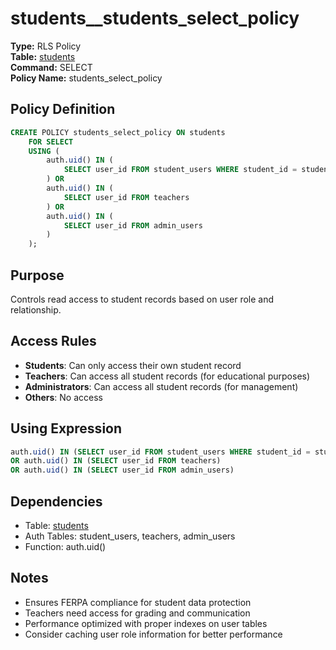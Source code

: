 # students__students_select_policy

**Type:** RLS Policy  
**Table:** [students](../tables/students.md)  
**Command:** SELECT  
**Policy Name:** students_select_policy  

## Policy Definition
```sql
CREATE POLICY students_select_policy ON students
    FOR SELECT
    USING (
        auth.uid() IN (
            SELECT user_id FROM student_users WHERE student_id = students.id
        ) OR 
        auth.uid() IN (
            SELECT user_id FROM teachers
        ) OR 
        auth.uid() IN (
            SELECT user_id FROM admin_users
        )
    );
```

## Purpose
Controls read access to student records based on user role and relationship.

## Access Rules
- **Students**: Can only access their own student record
- **Teachers**: Can access all student records (for educational purposes)
- **Administrators**: Can access all student records (for management)
- **Others**: No access

## Using Expression
```sql
auth.uid() IN (SELECT user_id FROM student_users WHERE student_id = students.id) 
OR auth.uid() IN (SELECT user_id FROM teachers) 
OR auth.uid() IN (SELECT user_id FROM admin_users)
```

## Dependencies
- Table: [students](../tables/students.md)
- Auth Tables: student_users, teachers, admin_users
- Function: auth.uid()

## Notes
- Ensures FERPA compliance for student data protection
- Teachers need access for grading and communication
- Performance optimized with proper indexes on user tables
- Consider caching user role information for better performance